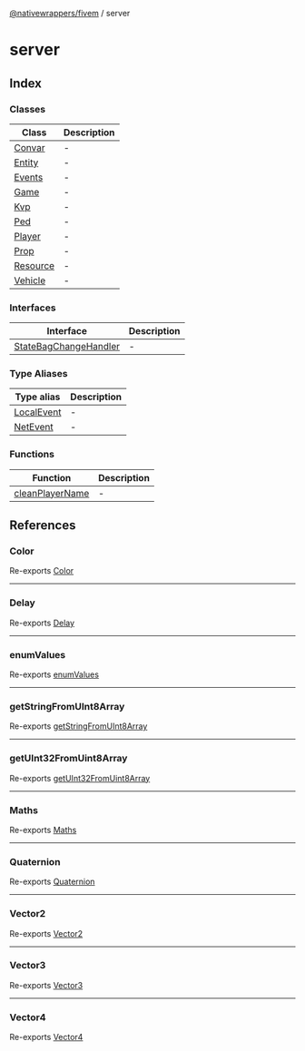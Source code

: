 [@nativewrappers/fivem](../README.md) / server

# server

## Index

### Classes

| Class | Description |
| ------ | ------ |
| [Convar](classes/Convar.md) | - |
| [Entity](classes/Entity.md) | - |
| [Events](classes/Events.md) | - |
| [Game](classes/Game.md) | - |
| [Kvp](classes/Kvp.md) | - |
| [Ped](classes/Ped.md) | - |
| [Player](classes/Player.md) | - |
| [Prop](classes/Prop.md) | - |
| [Resource](classes/Resource.md) | - |
| [Vehicle](classes/Vehicle.md) | - |

### Interfaces

| Interface | Description |
| ------ | ------ |
| [StateBagChangeHandler](interfaces/StateBagChangeHandler.md) | - |

### Type Aliases

| Type alias | Description |
| ------ | ------ |
| [LocalEvent](type-aliases/LocalEvent.md) | - |
| [NetEvent](type-aliases/NetEvent.md) | - |

### Functions

| Function | Description |
| ------ | ------ |
| [cleanPlayerName](functions/cleanPlayerName.md) | - |

## References

### Color

Re-exports [Color](../fivem/classes/Color.md)

***

### Delay

Re-exports [Delay](../fivem/functions/Delay.md)

***

### enumValues

Re-exports [enumValues](../fivem/functions/enumValues.md)

***

### getStringFromUInt8Array

Re-exports [getStringFromUInt8Array](../fivem/functions/getStringFromUInt8Array.md)

***

### getUInt32FromUint8Array

Re-exports [getUInt32FromUint8Array](../fivem/functions/getUInt32FromUint8Array.md)

***

### Maths

Re-exports [Maths](../fivem/classes/Maths.md)

***

### Quaternion

Re-exports [Quaternion](../fivem/classes/Quaternion.md)

***

### Vector2

Re-exports [Vector2](../fivem/classes/Vector2.md)

***

### Vector3

Re-exports [Vector3](../fivem/classes/Vector3.md)

***

### Vector4

Re-exports [Vector4](../fivem/classes/Vector4.md)
